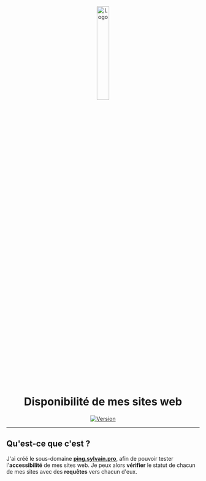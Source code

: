<div align="center">
  <a href="https://ping.sylvain.pro"><img src="https://ping.sylvain.pro/assets/images/logo.png" alt="Logo" width="25%" height="auto"/></a>

  # Disponibilité de mes sites web
  [![Version](https://custom-icon-badges.demolab.com/badge/Version%20:-v1.1.0-6479ee?logo=ping.sylvain.pro&labelColor=23272A)](https://github.com/20syldev/ping/releases/latest)
</div>

---

## Qu'est-ce que c'est ?
J'ai créé le sous-domaine **[ping.sylvain.pro](https://ping.sylvain.pro)**, afin de pouvoir tester l'**accessibilité** de mes sites web. Je peux alors **vérifier** le statut de chacun de mes sites avec des **requêtes** vers chacun d'eux.
